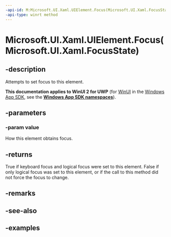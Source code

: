 ```yaml
---
-api-id: M:Microsoft.UI.Xaml.UIElement.Focus(Microsoft.UI.Xaml.FocusState)
-api-type: winrt method
---
```


# Microsoft.UI.Xaml.UIElement.Focus(Microsoft.UI.Xaml.FocusState)

<!--
public bool Focus (Microsoft.UI.Xaml.FocusState value);
-->

## -description

Attempts to set focus to this element.

**This documentation applies to WinUI 2 for UWP** (for [WinUI](/windows/apps/winui/winui3/) in the [Windows App SDK](/windows/apps/windows-app-sdk/), see the **[Windows App SDK namespaces](/windows/windows-app-sdk/api/winrt/)**).

## -parameters

### -param value

How this element obtains focus.

## -returns

True if keyboard focus and logical focus were set to this element. False if only logical focus was set to this element, or if the call to this method did not force the focus to change.

## -remarks

## -see-also

## -examples
